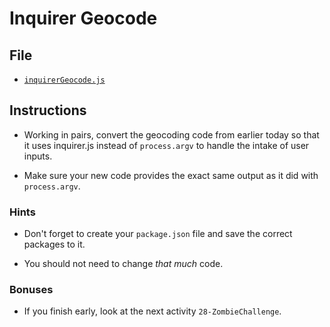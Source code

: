 # Inquirer Geocode

## File

* [`inquirerGeocode.js`](Unsolved/inquirerGeocode.js)

## Instructions

* Working in pairs, convert the geocoding code from earlier today so that it uses inquirer.js instead of `process.argv` to handle the intake of user inputs.

* Make sure your new code provides the exact same output as it did with `process.argv`.

### Hints

* Don't forget to create your `package.json` file and save the correct packages to it.

* You should not need to change _that much_ code.

### Bonuses

* If you finish early, look at the next activity `28-ZombieChallenge`.

